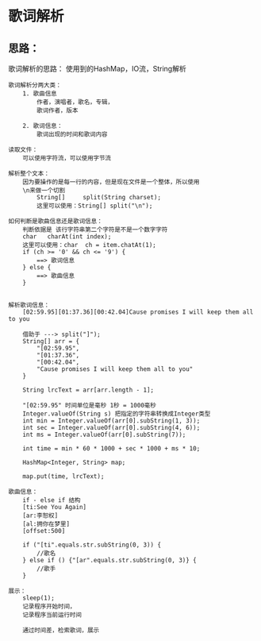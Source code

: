 # 歌词解析


## 思路：
歌词解析的思路：
	使用到的HashMap，IO流，String解析
	
	歌词解析分两大类：
		1. 歌曲信息
			作者，演唱者，歌名，专辑，
			歌词作者，版本
			
		2. 歌词信息：
			歌词出现的时间和歌词内容
			
	读取文件：
		可以使用字符流，可以使用字节流
	
	解析整个文本：
		因为要操作的是每一行的内容，但是现在文件是一个整体，所以使用
		\n来做一个切割
			String[]     split(String charset); 
			这里可以使用：String[] split("\n");
	
	如何判断是歌曲信息还是歌词信息：
		判断依据是 该行字符串第二个字符是不是一个数字字符
		char   charAt(int index);
		这里可以使用：char  ch = item.chatAt(1); 
		if (ch >= '0' && ch <= '9') {
			==> 歌词信息
		} else {
			==> 歌曲信息
		}
	
	
	解析歌词信息：
		[02:59.95][01:37.36][00:42.04]Cause promises I will keep them all to you
		
		借助于 ---> split("]");
		String[] arr = {
			"[02:59.95",
			"[01:37.36",
			"[00:42.04", 
			"Cause promises I will keep them all to you"
		}
		
		String lrcText = arr[arr.length - 1];
		
		"[02:59.95" 时间单位是毫秒 1秒 = 1000毫秒
		Integer.valueOf(String s) 把指定的字符串转换成Integer类型
		int min = Integer.valueOf(arr[0].subString(1, 3));
		int sec = Integer.valueOf(arr[0].subString(4, 6));
		int ms = Integer.valueOf(arr[0].subString(7));
		
		int time = min * 60 * 1000 + sec * 1000 + ms * 10;
		
		HashMap<Integer, String> map; 
		
		map.put(time, lrcText);
		
	歌曲信息：
		if - else if 结构
		[ti:See You Again]
		[ar:李恕权]
		[al:拥你在梦里]
		[offset:500]
		
		if ("[ti".equals.str.subString(0, 3)) {
			//歌名
		} else if () {"[ar".equals.str.subString(0, 3)} {
			//歌手
		}

	展示：
		sleep(1);
		记录程序开始时间，
		记录程序当前运行时间
		
		通过时间差，检索歌词，展示
	
	
	
	
	
	
	
	
	
		

